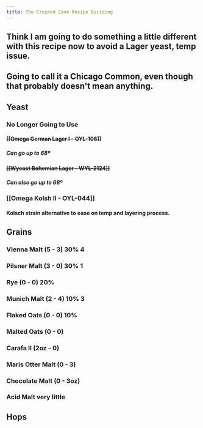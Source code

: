 ```yaml
---
title: The Crushed Cave Recipe Building
---
```


## Think I am going to do something a little different with this recipe now to avoid a Lager yeast, temp issue.

## Going to call it a Chicago Common, even though that probably doesn't mean anything.

## Yeast
### No Longer Going to Use
#### ~~[[Omega German Lager I - OYL-106]]~~
##### Can go up to 68º

#### ~~[[Wyeast Bohemian Lager - WYL-2124]]~~
##### Can also go up to 68º

### [[Omega Kolsh II - OYL-044]]
#### Kolsch strain alternative to ease on temp and layering process.  

## Grains
### Vienna Malt (5 - 3) 30% 4

### Pilsner Malt (3 - 0) 30% 1

### Rye (0 - 0) 20%

### Munich Malt (2 - 4) 10% 3

### Flaked Oats (0 - 0) 10%

### Malted Oats (0 - 0)

### Carafa II (2oz - 0)

### Maris Otter Malt (0 - 3)

### Chocolate Malt (0 - 3oz)

### Acid Malt very little

## Hops
### 
